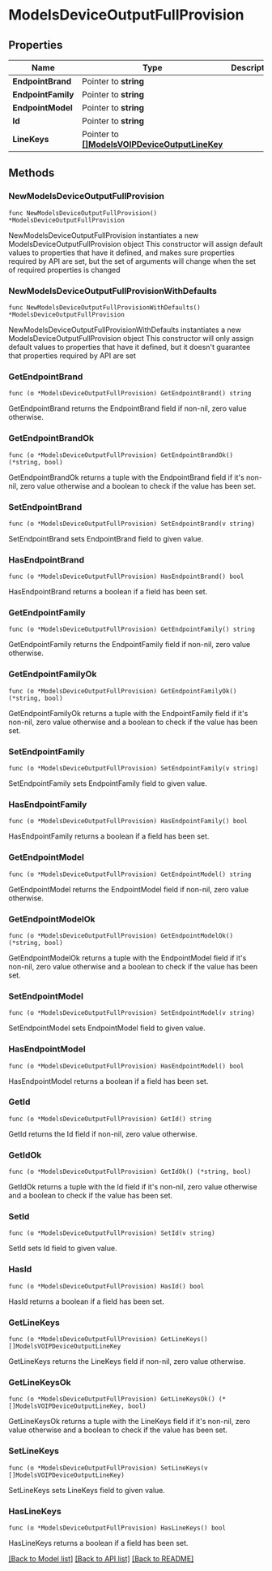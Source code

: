 # ModelsDeviceOutputFullProvision

## Properties

Name | Type | Description | Notes
------------ | ------------- | ------------- | -------------
**EndpointBrand** | Pointer to **string** |  | [optional] 
**EndpointFamily** | Pointer to **string** |  | [optional] 
**EndpointModel** | Pointer to **string** |  | [optional] 
**Id** | Pointer to **string** |  | [optional] 
**LineKeys** | Pointer to [**[]ModelsVOIPDeviceOutputLineKey**](ModelsVOIPDeviceOutputLineKey.md) |  | [optional] 

## Methods

### NewModelsDeviceOutputFullProvision

`func NewModelsDeviceOutputFullProvision() *ModelsDeviceOutputFullProvision`

NewModelsDeviceOutputFullProvision instantiates a new ModelsDeviceOutputFullProvision object
This constructor will assign default values to properties that have it defined,
and makes sure properties required by API are set, but the set of arguments
will change when the set of required properties is changed

### NewModelsDeviceOutputFullProvisionWithDefaults

`func NewModelsDeviceOutputFullProvisionWithDefaults() *ModelsDeviceOutputFullProvision`

NewModelsDeviceOutputFullProvisionWithDefaults instantiates a new ModelsDeviceOutputFullProvision object
This constructor will only assign default values to properties that have it defined,
but it doesn't guarantee that properties required by API are set

### GetEndpointBrand

`func (o *ModelsDeviceOutputFullProvision) GetEndpointBrand() string`

GetEndpointBrand returns the EndpointBrand field if non-nil, zero value otherwise.

### GetEndpointBrandOk

`func (o *ModelsDeviceOutputFullProvision) GetEndpointBrandOk() (*string, bool)`

GetEndpointBrandOk returns a tuple with the EndpointBrand field if it's non-nil, zero value otherwise
and a boolean to check if the value has been set.

### SetEndpointBrand

`func (o *ModelsDeviceOutputFullProvision) SetEndpointBrand(v string)`

SetEndpointBrand sets EndpointBrand field to given value.

### HasEndpointBrand

`func (o *ModelsDeviceOutputFullProvision) HasEndpointBrand() bool`

HasEndpointBrand returns a boolean if a field has been set.

### GetEndpointFamily

`func (o *ModelsDeviceOutputFullProvision) GetEndpointFamily() string`

GetEndpointFamily returns the EndpointFamily field if non-nil, zero value otherwise.

### GetEndpointFamilyOk

`func (o *ModelsDeviceOutputFullProvision) GetEndpointFamilyOk() (*string, bool)`

GetEndpointFamilyOk returns a tuple with the EndpointFamily field if it's non-nil, zero value otherwise
and a boolean to check if the value has been set.

### SetEndpointFamily

`func (o *ModelsDeviceOutputFullProvision) SetEndpointFamily(v string)`

SetEndpointFamily sets EndpointFamily field to given value.

### HasEndpointFamily

`func (o *ModelsDeviceOutputFullProvision) HasEndpointFamily() bool`

HasEndpointFamily returns a boolean if a field has been set.

### GetEndpointModel

`func (o *ModelsDeviceOutputFullProvision) GetEndpointModel() string`

GetEndpointModel returns the EndpointModel field if non-nil, zero value otherwise.

### GetEndpointModelOk

`func (o *ModelsDeviceOutputFullProvision) GetEndpointModelOk() (*string, bool)`

GetEndpointModelOk returns a tuple with the EndpointModel field if it's non-nil, zero value otherwise
and a boolean to check if the value has been set.

### SetEndpointModel

`func (o *ModelsDeviceOutputFullProvision) SetEndpointModel(v string)`

SetEndpointModel sets EndpointModel field to given value.

### HasEndpointModel

`func (o *ModelsDeviceOutputFullProvision) HasEndpointModel() bool`

HasEndpointModel returns a boolean if a field has been set.

### GetId

`func (o *ModelsDeviceOutputFullProvision) GetId() string`

GetId returns the Id field if non-nil, zero value otherwise.

### GetIdOk

`func (o *ModelsDeviceOutputFullProvision) GetIdOk() (*string, bool)`

GetIdOk returns a tuple with the Id field if it's non-nil, zero value otherwise
and a boolean to check if the value has been set.

### SetId

`func (o *ModelsDeviceOutputFullProvision) SetId(v string)`

SetId sets Id field to given value.

### HasId

`func (o *ModelsDeviceOutputFullProvision) HasId() bool`

HasId returns a boolean if a field has been set.

### GetLineKeys

`func (o *ModelsDeviceOutputFullProvision) GetLineKeys() []ModelsVOIPDeviceOutputLineKey`

GetLineKeys returns the LineKeys field if non-nil, zero value otherwise.

### GetLineKeysOk

`func (o *ModelsDeviceOutputFullProvision) GetLineKeysOk() (*[]ModelsVOIPDeviceOutputLineKey, bool)`

GetLineKeysOk returns a tuple with the LineKeys field if it's non-nil, zero value otherwise
and a boolean to check if the value has been set.

### SetLineKeys

`func (o *ModelsDeviceOutputFullProvision) SetLineKeys(v []ModelsVOIPDeviceOutputLineKey)`

SetLineKeys sets LineKeys field to given value.

### HasLineKeys

`func (o *ModelsDeviceOutputFullProvision) HasLineKeys() bool`

HasLineKeys returns a boolean if a field has been set.


[[Back to Model list]](../README.md#documentation-for-models) [[Back to API list]](../README.md#documentation-for-api-endpoints) [[Back to README]](../README.md)


